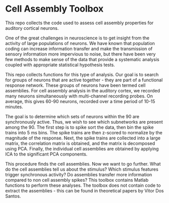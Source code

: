 Cell Assembly Toolbox
===========

This repo collects the code used to assess cell assembly properties for auditory
cortical neurons.

One of the great challenges in neuroscience is to get insight from the activity of large populations of neurons. We have known that population coding can increase information transfer and make the transmission of sensory information more impervious to noise, but there have been very few methods to make sense of the data that provide a systematic analysis coupled with appropriate statistical hypothesis tests. 

This repo collects functions for this type of analysis. Our goal is to search for groups of neurons that are active together - they are part of a functional response network. These groups of neurons have been termed cell assemblies. For cell assembly analysis in the auditory cortex, we recorded many neurons simultaneously with multi-channel recording probes. On average, this gives 60-90 neurons, recorded over a time period of 10-15 minutes.

The goal is to determine which sets of neurons within the 90 are synchronously active. Thus, we wish to see which subnetworks are present among the 90. The first step is to spike sort the data, then bin the spike trains into 5 ms bins. The spike trains are then z-scored to normalize by the magnitude of the response. Next, the spike trains are collected into a large matrix, the correlation matrix is obtained, and the matrix is decomposed using PCA. Finally, the individual cell assemblies are obtained by applying ICA to the significant PCA components.

This procedure finds the cell assemblies. Now we want to go further. What do the cell assemblies tell us about the stimulus? Which stimulus features trigger synchronous activity? Do assemblies transfer more information compared to non cell assembly spikes? This toolbox contains Matlab functions to perform these analyses. The toolbox does not contain code to extract the assemblies - this can be found in theoretical papers by Vitor Dos Santos.

